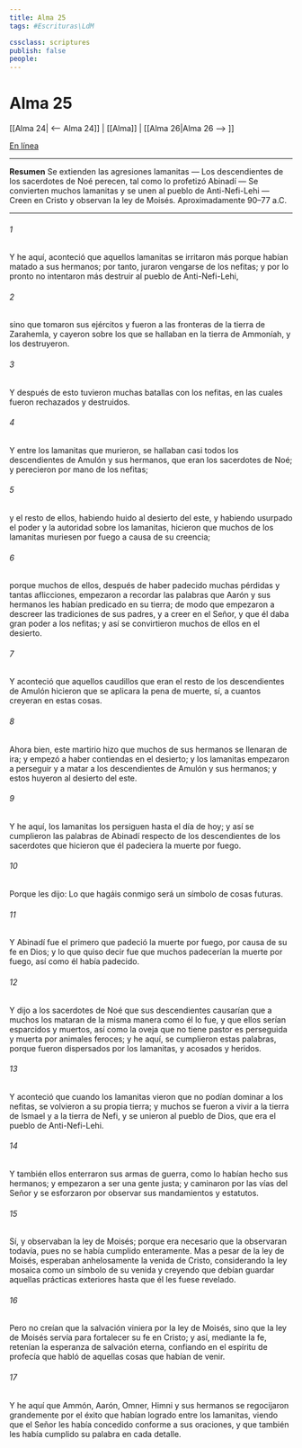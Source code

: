 ```yaml
---
title: Alma 25
tags: #Escrituras\LdM

cssclass: scriptures
publish: false
people:
---
```


# Alma 25
[[Alma 24| <-- Alma 24]] | [[Alma]] | [[Alma 26|Alma 26 --> ]]

[En línea](https://churchofjesuschrist.org/study/scriptures/bofm/alma/25?lang=spa)

---
__Resumen__
Se extienden las agresiones lamanitas — Los descendientes de los sacerdotes de Noé perecen, tal como lo profetizó Abinadí — Se convierten muchos lamanitas y se unen al pueblo de Anti-Nefi-Lehi — Creen en Cristo y observan la ley de Moisés. Aproximadamente 90–77 a.C.

---
###### 1 
Y he aquí, aconteció que aquellos lamanitas se irritaron más porque habían matado a sus hermanos; por tanto, juraron vengarse de los nefitas; y por lo pronto no intentaron más destruir al pueblo de Anti-Nefi-Lehi,

###### 2 
sino que tomaron sus ejércitos y fueron a las fronteras de la tierra de Zarahemla, y cayeron sobre los que se hallaban en la tierra de Ammoníah, y los destruyeron.

###### 3 
Y después de esto tuvieron muchas batallas con los nefitas, en las cuales fueron rechazados y destruidos.

###### 4 
Y entre los lamanitas que murieron, se hallaban casi todos los descendientes de Amulón y sus hermanos, que eran los sacerdotes de Noé; y perecieron por mano de los nefitas;

###### 5 
y el resto de ellos, habiendo huido al desierto del este, y habiendo usurpado el poder y la autoridad sobre los lamanitas, hicieron que muchos de los lamanitas muriesen por fuego a causa de su creencia;

###### 6 
porque muchos de ellos, después de haber padecido muchas pérdidas y tantas aflicciones, empezaron a recordar las palabras que Aarón y sus hermanos les habían predicado en su tierra; de modo que empezaron a descreer las tradiciones de sus padres, y a creer en el Señor, y que él daba gran poder a los nefitas; y así se convirtieron muchos de ellos en el desierto.

###### 7 
Y aconteció que aquellos caudillos que eran el resto de los descendientes de Amulón hicieron que se aplicara la pena de muerte, sí, a cuantos creyeran en estas cosas.

###### 8 
Ahora bien, este martirio hizo que muchos de sus hermanos se llenaran de ira; y empezó a haber contiendas en el desierto; y los lamanitas empezaron a perseguir y a matar a los descendientes de Amulón y sus hermanos; y estos huyeron al desierto del este.

###### 9 
Y he aquí, los lamanitas los persiguen hasta el día de hoy; y así se cumplieron las palabras de Abinadí respecto de los descendientes de los sacerdotes que hicieron que él padeciera la muerte por fuego.

###### 10 
Porque les dijo: Lo que hagáis conmigo será un símbolo de cosas futuras.

###### 11 
Y Abinadí fue el primero que padeció la muerte por fuego, por causa de su fe en Dios; y lo que quiso decir fue que muchos padecerían la muerte por fuego, así como él había padecido.

###### 12 
Y dijo a los sacerdotes de Noé que sus descendientes causarían que a muchos los mataran de la misma manera como él lo fue, y que ellos serían esparcidos y muertos, así como la oveja que no tiene pastor es perseguida y muerta por animales feroces; y he aquí, se cumplieron estas palabras, porque fueron dispersados por los lamanitas, y acosados y heridos.

###### 13 
Y aconteció que cuando los lamanitas vieron que no podían dominar a los nefitas, se volvieron a su propia tierra; y muchos se fueron a vivir a la tierra de Ismael y a la tierra de Nefi, y se unieron al pueblo de Dios, que era el pueblo de Anti-Nefi-Lehi.

###### 14 
Y también ellos enterraron sus armas de guerra, como lo habían hecho sus hermanos; y empezaron a ser una gente justa; y caminaron por las vías del Señor y se esforzaron por observar sus mandamientos y estatutos.

###### 15 
Sí, y observaban la ley de Moisés; porque era necesario que la observaran todavía, pues no se había cumplido enteramente. Mas a pesar de la ley de Moisés, esperaban anhelosamente la venida de Cristo, considerando la ley mosaica como un símbolo de su venida y creyendo que debían guardar aquellas prácticas exteriores hasta que él les fuese revelado.

###### 16 
Pero no creían que la salvación viniera por la ley de Moisés, sino que la ley de Moisés servía para fortalecer su fe en Cristo; y así, mediante la fe, retenían la esperanza de salvación eterna, confiando en el espíritu de profecía que habló de aquellas cosas que habían de venir.

###### 17 
Y he aquí que Ammón, Aarón, Omner, Himni y sus hermanos se regocijaron grandemente por el éxito que habían logrado entre los lamanitas, viendo que el Señor les había concedido conforme a sus oraciones, y que también les había cumplido su palabra en cada detalle.

